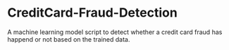 # CreditCard-Fraud-Detection
A machine learning model script to detect whether a credit card fraud has happend or not based on the trained data.
